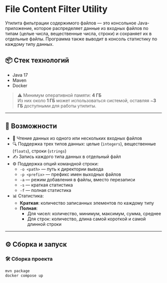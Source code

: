 # File Content Filter Utility

Утилита фильтрации содержимого файлов — это консольное Java-приложение, которое распределяет данные из входных файлов по типам (целые числа, вещественные числа, строки) и сохраняет их в отдельные файлы. Программа также выводит в консоль статистику по каждому типу данных.

## 📦 Стек технологий

- Java 17
- Maven
- Docker

> ⚠️ Минимум оперативной памяти: **4 ГБ**  
> Из них около **1 ГБ** может использоваться системой, оставляя ~**3 ГБ** доступными для работы утилиты.

---

## 🚀 Возможности

- 📂 Чтение данных из одного или нескольких входных файлов
- 🔍 Поддержка трех типов данных: целые (`integers`), вещественные (`floats`), строки (`strings`)
- ✍️ Запись каждого типа данных в отдельный файл
- ⚙️ Поддержка опций командной строки:
  - `-o <path>` — путь к директории вывода
  - `-p <prefix>` — префикс имен выходных файлов
  - `-a` — режим добавления в файлы, вместо перезаписи
  - `-s` — краткая статистика
  - `-f` — полная статистика
- 📊 Статистика:
  - **Краткая**: количество записанных элементов по каждому типу
  - **Полная**:
    - Для чисел: количество, минимум, максимум, сумма, среднее
    - Для строк: количество, длина самой короткой и самой длинной строки

---

## ⚙️ Сборка и запуск

### 🛠 Сборка проекта

```bash
mvn package
docker compose up

